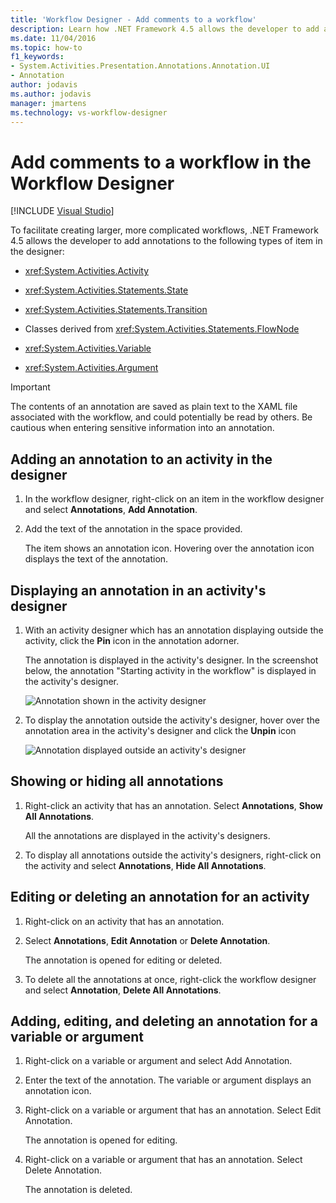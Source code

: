 ```yaml
---
title: 'Workflow Designer - Add comments to a workflow'
description: Learn how .NET Framework 4.5 allows the developer to add annotations to the certain types of items in the designer, for example, Activity, State, and Transition items.
ms.date: 11/04/2016
ms.topic: how-to
f1_keywords:
- System.Activities.Presentation.Annotations.Annotation.UI
- Annotation
author: jodavis
ms.author: jodavis
manager: jmartens
ms.technology: vs-workflow-designer
---
```

# Add comments to a workflow in the Workflow Designer

 [!INCLUDE [Visual Studio](~/includes/applies-to-version/vs-windows-only.md)]

To facilitate creating larger, more complicated workflows, .NET Framework 4.5 allows the developer to add annotations to the following types of item in the designer:

- <xref:System.Activities.Activity>

- <xref:System.Activities.Statements.State>

- <xref:System.Activities.Statements.Transition>

- Classes derived from <xref:System.Activities.Statements.FlowNode>

- <xref:System.Activities.Variable>

- <xref:System.Activities.Argument>

> [!IMPORTANT]
> The contents of an annotation are saved as plain text to the XAML file associated with the workflow, and could potentially be read by others. Be cautious when entering sensitive information into an annotation.

## Adding an annotation to an activity in the designer

1. In the workflow designer, right-click on an item in the workflow designer and select **Annotations**, **Add Annotation**.

1. Add the text of the annotation in the space provided.

   The item shows an annotation icon. Hovering over the annotation icon displays the text of the annotation.

## Displaying an annotation in an activity's designer

1. With an activity designer which has an annotation displaying outside the activity, click the **Pin** icon in the annotation adorner.

   The annotation is displayed in the activity's designer. In the screenshot below, the annotation "Starting activity in the workflow" is displayed in the activity's designer.

   ![Annotation shown in the activity designer](../workflow-designer/media/annotationindesigner.png)

2. To display the annotation outside the activity's designer, hover over the annotation area in the activity's designer and click the **Unpin** icon

   ![Annotation displayed outside an activity's designer](../workflow-designer/media/annotationoutsidedesigner.png)

## Showing or hiding all annotations

1. Right-click an activity that has an annotation. Select **Annotations**, **Show All Annotations**.

   All the annotations are displayed in the activity's designers.

1. To display all annotations outside the activity's designers, right-click on the activity and select **Annotations**, **Hide All Annotations**.

## Editing or deleting an annotation for an activity

1. Right-click on an activity that has an annotation.

1. Select **Annotations**, **Edit Annotation** or **Delete Annotation**.

   The annotation is opened for editing or deleted.

1. To delete all the annotations at once, right-click the workflow designer and select **Annotation**, **Delete All Annotations**.

## Adding, editing, and deleting an annotation for a variable or argument

1. Right-click on a variable or argument and select Add Annotation.

1. Enter the text of the annotation. The variable or argument displays an annotation icon.

1. Right-click on a variable or argument that has an annotation. Select Edit Annotation.

   The annotation is opened for editing.

1. Right-click on a variable or argument that has an annotation. Select Delete Annotation.

   The annotation is deleted.
